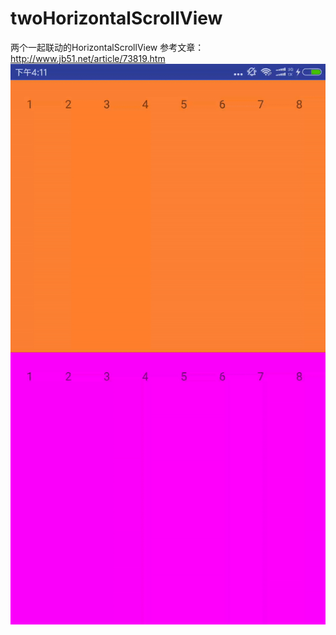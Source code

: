 # twoHorizontalScrollView
两个一起联动的HorizontalScrollView
 参考文章：http://www.jb51.net/article/73819.htm
![image](https://github.com/2381447237/twoHorizontalScrollView/blob/master/app/src/main/res/mipmap-xxhdpi/ezgif.com-video-to-gif.gif)
